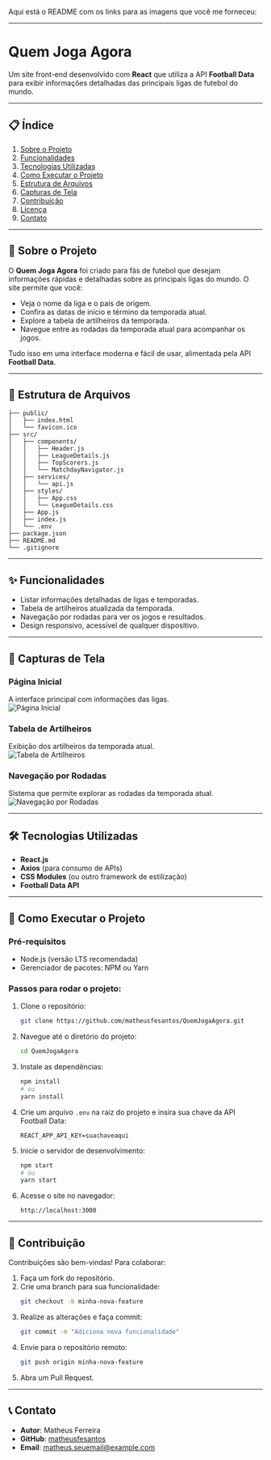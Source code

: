 Aqui está o README com os links para as imagens que você me forneceu:

---

# **Quem Joga Agora**  
Um site front-end desenvolvido com **React** que utiliza a API **Football Data** para exibir informações detalhadas das principais ligas de futebol do mundo.  

---

## **📋 Índice**  
1. [Sobre o Projeto](#sobre-o-projeto)  
2. [Funcionalidades](#funcionalidades)  
3. [Tecnologias Utilizadas](#tecnologias-utilizadas)  
4. [Como Executar o Projeto](#como-executar-o-projeto)  
5. [Estrutura de Arquivos](#estrutura-de-arquivos)  
6. [Capturas de Tela](#capturas-de-tela)  
7. [Contribuição](#contribuição)  
8. [Licença](#licença)  
9. [Contato](#contato)  

---

## **📖 Sobre o Projeto**  
O **Quem Joga Agora** foi criado para fãs de futebol que desejam informações rápidas e detalhadas sobre as principais ligas do mundo. O site permite que você:  
- Veja o nome da liga e o país de origem.  
- Confira as datas de início e término da temporada atual.  
- Explore a tabela de artilheiros da temporada.  
- Navegue entre as rodadas da temporada atual para acompanhar os jogos.  

Tudo isso em uma interface moderna e fácil de usar, alimentada pela API **Football Data**.  

---
## **📂 Estrutura de Arquivos**  
```plaintext
├── public/
│   ├── index.html
│   └── favicon.ico
├── src/
│   ├── components/
│   │   ├── Header.js
│   │   ├── LeagueDetails.js
│   │   ├── TopScorers.js
│   │   └── MatchdayNavigator.js
│   ├── services/
│   │   └── api.js
│   ├── styles/
│   │   ├── App.css
│   │   └── LeagueDetails.css
│   ├── App.js
│   ├── index.js
│   └── .env
├── package.json
├── README.md
└── .gitignore
```  

---

## **✨ Funcionalidades**  
- Listar informações detalhadas de ligas e temporadas.  
- Tabela de artilheiros atualizada da temporada.  
- Navegação por rodadas para ver os jogos e resultados.  
- Design responsivo, acessível de qualquer dispositivo.  

---
## **📸 Capturas de Tela**  
### Página Inicial  
A interface principal com informações das ligas.  
![Página Inicial](https://drive.google.com/uc?export=view&id=1z0u5n_vNXGEEKN8XwcGGvGRQPMmRz7my)  

### Tabela de Artilheiros  
Exibição dos artilheiros da temporada atual.  
![Tabela de Artilheiros](https://drive.google.com/uc?export=view&id=1z0u5n_vNXGEEKN8XwcGGvGRQPMmRz7my)  

### Navegação por Rodadas  
Sistema que permite explorar as rodadas da temporada atual.  
![Navegação por Rodadas](https://drive.google.com/uc?export=view&id=17qnFnDv8C0n7nCW5uboQMgbA8v6ka6YC)  

---

## **🛠️ Tecnologias Utilizadas**  
- **React.js**  
- **Axios** (para consumo de APIs)  
- **CSS Modules** (ou outro framework de estilização)  
- **Football Data API**  

---

## **🚀 Como Executar o Projeto**  

### Pré-requisitos  
- Node.js (versão LTS recomendada)  
- Gerenciador de pacotes: NPM ou Yarn  

### Passos para rodar o projeto:  
1. Clone o repositório:  
   ```bash
   git clone https://github.com/matheusfesantos/QuemJogaAgora.git
   ```  

2. Navegue até o diretório do projeto:  
   ```bash
   cd QuemJogaAgora
   ```  

3. Instale as dependências:  
   ```bash
   npm install  
   # ou
   yarn install  
   ```  

4. Crie um arquivo `.env` na raiz do projeto e insira sua chave da API Football Data:  
   ```env
   REACT_APP_API_KEY=suachaveaqui
   ```  

5. Inicie o servidor de desenvolvimento:  
   ```bash
   npm start  
   # ou
   yarn start  
   ```  

6. Acesse o site no navegador:  
   ```  
   http://localhost:3000  
   ```  

---

## **🤝 Contribuição**  
Contribuições são bem-vindas! Para colaborar:  
1. Faça um fork do repositório.  
2. Crie uma branch para sua funcionalidade:  
   ```bash
   git checkout -b minha-nova-feature
   ```  
3. Realize as alterações e faça commit:  
   ```bash
   git commit -m "Adiciona nova funcionalidade"
   ```  
4. Envie para o repositório remoto:  
   ```bash
   git push origin minha-nova-feature
   ```  
5. Abra um Pull Request.  

---

## **📞 Contato**  
- **Autor**: Matheus Ferreira  
- **GitHub**: [matheusfesantos](https://github.com/matheusfesantos)  
- **Email**: matheus.seuemail@example.com  